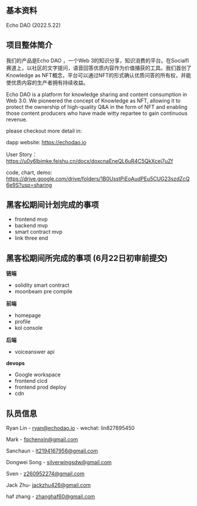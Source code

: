 ## 基本资料

Echo DAO (2022.5.22)

## 项目整体简介
我们的产品是Echo DAO ，一个Web 3的知识分享，知识消费的平台。在Socialfi赛道上，以社区的文字提问，语音回答优质内容作为价值捕获的工具。我们首创了Knowledge as NFT概念，平台可以通过NFT的形式确认优质问答的所有权，并能使优质内容的生产者拥有持续收益。

Echo DAO is a platform for knowledge sharing and content consumption in Web 3.0. We pioneered the concept of Knowledge as NFT, allowing it to protect the ownership of high-quality Q&A in the form of NFT and enabling those content producers who have made witty repartee to gain continuous revenue.

please checkout more detail in:

dapp website:
https://echodao.io

User Story：
https://u0y6lbimke.feishu.cn/docx/doxcnaEneQL6uR4C5QkXcej7uZf

code, chart, demo: 
https://drive.google.com/drive/folders/1B0UsstPiEoAudPEu5CUG23szdZcQ6e9S?usp=sharing

## 黑客松期间计划完成的事项
- frontend mvp
- backend mvp
- smart contract mvp
- link three end 

## 黑客松期间所完成的事项 (6月22日初审前提交)

**链端**
- solidity smart contract 
- moonbeam pre compile

**前端**
- homepage
- profile
- kol console

**后端**
- voiceanswer api

**devops**
- Google workspace
- frontend cicd
- frontend prod deploy 
- cdn

## 队员信息

Ryan Lin - ryan@echodao.io - wechat: lin827895450

Mark - fqchenxin@gmail.com

Sanchaun - lt2194167956@gmail.com

Dongwei Song - silverwingsdw@gmail.com

Sven - z260952274@gmail.com

Jack Zhu- jackzhu426@gmail.com

haf zhang - zhanghaf60@gmail.com